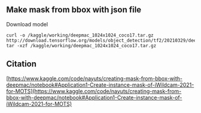 ## Make mask from bbox with json file

Download model

```
curl -o /kaggle/working/deepmac_1024x1024_coco17.tar.gz http://download.tensorflow.org/models/object_detection/tf2/20210329/deepmac_1024x1024_coco17.tar.gz
tar -xzf /kaggle/working/deepmac_1024x1024_coco17.tar.gz
```

## Citation

[https://www.kaggle.com/code/nayuts/creating-mask-from-bbox-with-deepmac/notebook#Application1-Create-instance-mask-of-iWildcam-2021-for-MOTS](https://www.kaggle.com/code/nayuts/creating-mask-from-bbox-with-deepmac/notebook#Application1-Create-instance-mask-of-iWildcam-2021-for-MOTS)
